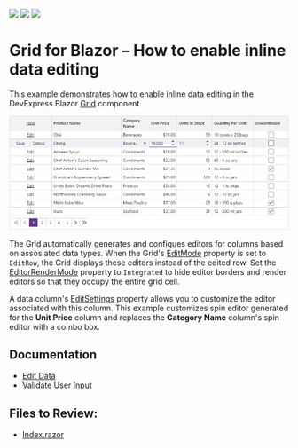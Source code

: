 <!-- default badges list -->
![](https://img.shields.io/endpoint?url=https://codecentral.devexpress.com/api/v1/VersionRange/515149708/22.1.2%2B)
[![](https://img.shields.io/badge/Open_in_DevExpress_Support_Center-FF7200?style=flat-square&logo=DevExpress&logoColor=white)](https://supportcenter.devexpress.com/ticket/details/T1103487)
[![](https://img.shields.io/badge/📖_How_to_use_DevExpress_Examples-e9f6fc?style=flat-square)](https://docs.devexpress.com/GeneralInformation/403183)
<!-- default badges end -->
# Grid for Blazor – How to enable inline data editing

This example demonstrates how to enable inline data editing in the DevExpress Blazor [Grid](https://docs.devexpress.com/Blazor/403143/grid) component. 

![Inline editing](inline-editing.png)

The Grid automatically generates and configues editors for columns based on assosiated data types. When the Grid's [EditMode](https://docs.devexpress.com/Blazor/DevExpress.Blazor.DxGrid.EditMode) property is set to `EditRow`, the Grid displays these editors instead of the edited row. Set the [EditorRenderMode](https://docs.devexpress.com/Blazor/DevExpress.Blazor.DxGrid.EditorRenderMode) property to `Integrated` to hide editor borders and render editors so that they occupy the entire grid cell.

A data column's [EditSettings](https://docs.devexpress.com/Blazor/DevExpress.Blazor.DxGridDataColumn.EditSettings) property allows you to customize the editor associated with this column. This example customizes spin editor generated for the **Unit Price** column and replaces the **Category Name** column's spin editor with a combo box.

## Documentation 

* [Edit Data](https://docs.devexpress.com/Blazor/403454/components/grid/edit-data)
* [Validate User Input](https://docs.devexpress.com/Blazor/404443/components/grid/validation)

## Files to Review:

* [Index.razor](./EditRow/Pages/Index.razor)
